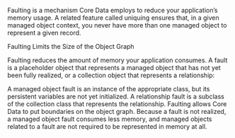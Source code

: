 Faulting is a mechanism Core Data employs to reduce your application’s memory usage. A related feature called uniquing ensures that, in a given managed object context, you never have more than one managed object to represent a given record.

Faulting Limits the Size of the Object Graph

Faulting reduces the amount of memory your application consumes. A fault is a placeholder object that represents a managed object that has not yet been fully realized, or a collection object that represents a relationship:

A managed object fault is an instance of the appropriate class, but its persistent variables are not yet initialized.
A relationship fault is a subclass of the collection class that represents the relationship.
Faulting allows Core Data to put boundaries on the object graph. Because a fault is not realized, a managed object fault consumes less memory, and managed objects related to a fault are not required to be represented in memory at all.
